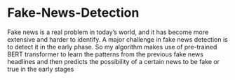 # Fake-News-Detection
Fake news is a real problem in today’s world, and it has become more extensive and harder to identify. A major challenge in fake news detection is to detect it in the early phase. So my algorithm makes use of pre-trained BERT transformer to learn the patterns from the previous fake news headlines and then predicts the possibility of a certain news to be fake or true in the early stages
